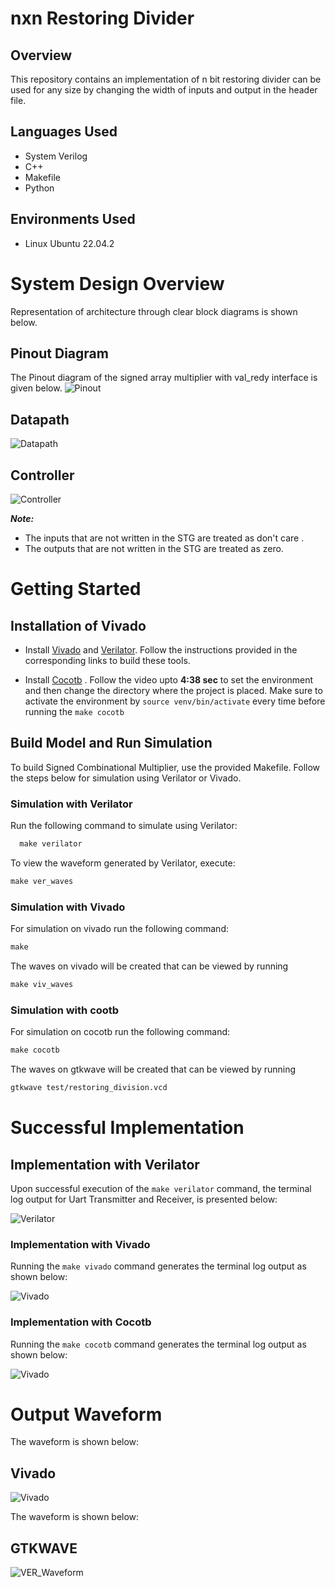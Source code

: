 # nxn Restoring Divider

## Overview
  This repository contains an implementation of n bit restoring divider  can be used for any size by changing the width of inputs and output in the header file.

## Languages Used
  * System Verilog
  * C++
  * Makefile 
  * Python


## Environments Used

  * Linux Ubuntu 22.04.2

# System Design Overview

  Representation of architecture through clear block diagrams is shown below.
## Pinout Diagram
The Pinout diagram of the signed array  multiplier with val_redy interface  is given below.
![Pinout](./docs/Restoring_Divider_Pinout.drawio.png)


## Datapath
![Datapath](./docs/restoring_datapath.drawio.png)

## Controller
![Controller](./docs/restoring_controller.drawio.png)

***Note:***
- The inputs that are not written in the STG are treated as don't  care .
- The outputs that are not written  in the STG are treated as zero.

# Getting Started



## Installation of Vivado  

* Install [Vivado](https://github.com/ALI11-2000/Vivado-Installation) and [Verilator](https://verilator.org/guide/latest/install.html). Follow the instructions provided in the corresponding links to build these tools.

* Install [Cocotb](https://www.youtube.com/watch?v=WIKXy5tYCp4&list=PL3Z0z1uoFF-CElbEpGoRa5ph-TJUzuKnm) . Follow the video upto **4:38 sec** to set the environment and then change the directory where the project is placed. Make sure to activate the environment by `source venv/bin/activate` every time before running the `make cocotb`  

## Build Model and Run Simulation

To build Signed Combinational Multiplier, use the provided Makefile. Follow the steps below for simulation using Verilator or Vivado.

### Simulation with Verilator
Run the following command to simulate using Verilator:

```markdown
  make verilator
```


To view the waveform generated by Verilator, execute:

```markdown
make ver_waves
 ```
### Simulation with Vivado
For simulation on vivado run the following command:

```markdown
make 
```

The waves on vivado will be created that can be viewed by running

```markdown
make viv_waves
``` 
### Simulation with cootb
For simulation on cocotb run the following command:

```markdown
make cocotb
```

The waves on gtkwave will be created that can be viewed by running

```markdown
gtkwave test/restoring_division.vcd
``` 

# Successful Implementation

## Implementation with Verilator

Upon successful execution of the `make verilator` command, the terminal log output for Uart Transmitter and Receiver, is presented below:

 ![Verilator](./docs/verilator_output.png)

### Implementation with Vivado

Running the `make vivado` command generates the terminal log output as shown below:

 ![Vivado](./docs/vivado_output.png)

### Implementation with Cocotb

Running the `make cocotb` command generates the terminal log output as shown below:

 ![Vivado](./docs/cocotb_ouput.png)

# Output Waveform 
The waveform is shown below:
## Vivado
 ![Vivado](./docs/viv_waves.png)

The waveform is shown below:
## GTKWAVE
 ![VER_Waveform](./docs/ver_wave.png)

